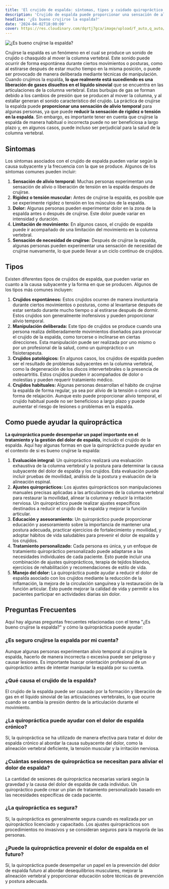 ```yaml
---
title: 'El crujido de espalda: síntomas, tipos y cuidado quiropráctico'
description: 'Crujido de espalda puede proporcionar una sensación de alivio temporal, pero puede ser perjudicial para la salud de la columna vertebral. Consulta a nuestros Quiroprácticos.'
headline: '¿Es bueno crujirse la espalda?'
date: '2024-04-02T18:00:00'
cover: https://res.cloudinary.com/dqrtj7gca/image/upload/f_auto,q_auto/v1/website/blog/es-bueno-crujirse-la-espalda
---
```

![¿Es bueno crujirse la espalda?](https://res.cloudinary.com/dqrtj7gca/image/upload/f_auto,q_auto/v1/website/blog/es-bueno-crujirse-la-espalda)

Crujirse la espalda es un fenómeno en el cual se produce un sonido de crujido o chasquido al mover la columna vertebral. Este sonido puede ocurrir de forma espontánea durante ciertos movimientos o posturas, como al estirarse después de estar mucho tiempo en la misma posición, o puede ser provocado de manera deliberada mediante técnicas de manipulación.
Cuando crujimos la espalda, **lo que realmente está sucediendo es una liberación de gases disueltos en el líquido sinovial** que se encuentra en las articulaciones de la columna vertebral. Estas burbujas de gas se forman debido a los cambios de presión que se producen al mover la columna, y al estallar generan el sonido característico del crujido.
La práctica de crujirse la espalda puede **proporcionar una sensación de alivio temporal** para algunas personas, ya que puede **reducir la sensación de rigidez o tensión en la espalda**. Sin embargo, es importante tener en cuenta que crujirse la espalda de manera habitual o incorrecta puede no ser beneficiosa a largo plazo y, en algunos casos, puede incluso ser perjudicial para la salud de la columna vertebral.
## Sintomas
Los síntomas asociados con el crujido de espalda pueden variar según la causa subyacente y la frecuencia con la que se produce. Algunos de los síntomas comunes pueden incluir:
1) **Sensación de alivio temporal:** Muchas personas experimentan una sensación de alivio o liberación de tensión en la espalda después de crujirse.
2) **Rigidez o tensión muscular:** Antes de crujirse la espalda, es posible que se experimente rigidez o tensión en los músculos de la espalda.
3) **Dolor:** Algunas personas pueden experimentar dolor en la zona de la espalda antes o después de crujirse. Este dolor puede variar en intensidad y duración.
4) **Limitación de movimiento:** En algunos casos, el crujido de espalda puede ir acompañado de una limitación del movimiento en la columna vertebral.
5) **Sensación de necesidad de crujirse:** Después de crujirse la espalda, algunas personas pueden experimentar una sensación de necesidad de crujirse nuevamente, lo que puede llevar a un ciclo continuo de crujidos.

## Tipos
Existen diferentes tipos de crujidos de espalda, que pueden variar en cuanto a la causa subyacente y la forma en que se producen. Algunos de los tipos más comunes incluyen:
1) **Crujidos espontáneos:** Estos crujidos ocurren de manera involuntaria durante ciertos movimientos o posturas, como al levantarse después de estar sentado durante mucho tiempo o al estirarse después de dormir. Estos crujidos son generalmente inofensivos y pueden proporcionar alivio temporal.
2) **Manipulación deliberada:** Este tipo de crujidos se produce cuando una persona realiza deliberadamente movimientos diseñados para provocar el crujido de la espalda, como torcerse o inclinarse en ciertas direcciones. Esta manipulación puede ser realizada por uno mismo o por un profesional de la salud, como un quiropráctico o un fisioterapeuta.
3) **Crujidos patológicos:** En algunos casos, los crujidos de espalda pueden ser el resultado de problemas subyacentes en la columna vertebral, como la degeneración de los discos intervertebrales o la presencia de osteoartritis. Estos crujidos pueden ir acompañados de dolor o molestias y pueden requerir tratamiento médico.
4) **Crujidos habituales:** Algunas personas desarrollan el hábito de crujirse la espalda de forma regular, ya sea por alivio de la tensión o como una forma de relajación. Aunque esto puede proporcionar alivio temporal, el crujido habitual puede no ser beneficioso a largo plazo y puede aumentar el riesgo de lesiones o problemas en la espalda.
## Como puede ayudar la quiropráctica
**La quiropráctica puede desempeñar un papel importante en el tratamiento y la gestión del dolor de espalda**, incluido el crujido de la espalda. Aquí hay algunas formas en que la quiropráctica puede ayudar en el contexto de si es bueno crujirse la espalda:
1) **Evaluación integral:** Un quiropráctico realizará una evaluación exhaustiva de la columna vertebral y la postura para determinar la causa subyacente del dolor de espalda y los crujidos. Esta evaluación puede incluir pruebas de movilidad, análisis de la postura y evaluación de la alineación espinal.
2) **Ajustes quiroprácticos:** Los ajustes quiroprácticos son manipulaciones manuales precisas aplicadas a las articulaciones de la columna vertebral para restaurar la movilidad, alinear la columna y reducir la irritación nerviosa. Un quiropráctico puede realizar ajustes específicos destinados a reducir el crujido de la espalda y mejorar la función articular.
3) **Educación y asesoramiento:** Un quiropráctico puede proporcionar educación y asesoramiento sobre la importancia de mantener una postura adecuada, practicar ejercicios de fortalecimiento y movilidad, y adoptar hábitos de vida saludables para prevenir el dolor de espalda y los crujidos.
4) **Tratamiento personalizado:** Cada persona es única, y un enfoque de tratamiento quiropráctico personalizado puede adaptarse a las necesidades individuales de cada paciente. Esto puede incluir una combinación de ajustes quiroprácticos, terapia de tejidos blandos, ejercicios de rehabilitación y recomendaciones de estilo de vida.
5) **Manejo del dolor:** La quiropráctica puede ayudar a reducir el dolor de espalda asociado con los crujidos mediante la reducción de la inflamación, la mejora de la circulación sanguínea y la restauración de la función articular. Esto puede mejorar la calidad de vida y permitir a los pacientes participar en actividades diarias sin dolor.
## Preguntas Frecuentes
Aquí hay algunas preguntas frecuentes relacionadas con el tema "¿Es bueno crujirse la espalda?" y cómo la quiropráctica puede ayudar:
### ¿Es seguro crujirse la espalda por mi cuenta?
Aunque algunas personas experimentan alivio temporal al crujirse la espalda, hacerlo de manera incorrecta o excesiva puede ser peligroso y causar lesiones. Es importante buscar orientación profesional de un quiropráctico antes de intentar manipular la espalda por su cuenta.
### ¿Qué causa el crujido de la espalda?
El crujido de la espalda puede ser causado por la formación y liberación de gas en el líquido sinovial de las articulaciones vertebrales, lo que ocurre cuando se cambia la presión dentro de la articulación durante el movimiento.
### ¿La quiropráctica puede ayudar con el dolor de espalda crónico?
Sí, la quiropráctica se ha utilizado de manera efectiva para tratar el dolor de espalda crónico al abordar la causa subyacente del dolor, como la alineación vertebral deficiente, la tensión muscular y la irritación nerviosa.
### ¿Cuántas sesiones de quiropráctica se necesitan para aliviar el dolor de espalda?
La cantidad de sesiones de quiropráctica necesarias variará según la gravedad y la causa del dolor de espalda de cada individuo. Un quiropráctico puede crear un plan de tratamiento personalizado basado en las necesidades específicas de cada paciente.
### ¿La quiropráctica es segura?
Sí, la quiropráctica es generalmente segura cuando es realizada por un quiropráctico licenciado y capacitado. Los ajustes quiroprácticos son procedimientos no invasivos y se consideran seguros para la mayoría de las personas.
### ¿Puede la quiropráctica prevenir el dolor de espalda en el futuro?
Sí, la quiropráctica puede desempeñar un papel en la prevención del dolor de espalda futuro al abordar desequilibrios musculares, mejorar la alineación vertebral y proporcionar educación sobre técnicas de prevención y postura adecuada.
